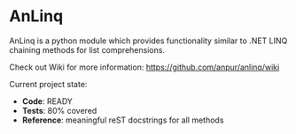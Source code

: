 # AnLinq
AnLinq is a python module which provides functionality similar to .NET LINQ chaining methods for list comprehensions.

Check out Wiki for more information: 
https://github.com/anpur/anlinq/wiki

Current project state:
- **Code**: READY
- **Tests**: 80% covered
- **Reference**: meaningful reST docstrings for all methods